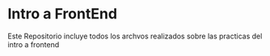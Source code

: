 # Intro a FrontEnd
Este Repositorio incluye todos los archvos realizados sobre las practicas del intro a frontend
